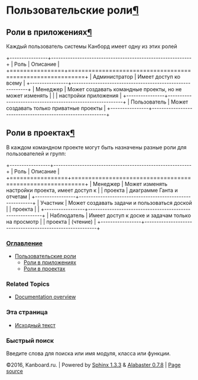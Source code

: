 Пользовательские роли[¶](#user-roles "Ссылка на этот заголовок")
================================================================

Роли в приложениях[¶](#application-roles "Ссылка на этот заголовок")
--------------------------------------------------------------------

Каждый пользователь системы Канборд имеет одну из этих ролей

+----------------+-----------------------------------------------------------+
| Роль           | Описание                                                  |
+================+===========================================================+
| Администратор  | Имеет доступ ко всему                                     |
+----------------+-----------------------------------------------------------+
| Менеджер       | Может создавать командные проекты, но не может изменять   |
|                | настройки приложения                                      |
+----------------+-----------------------------------------------------------+
| Пользователь   | Может создавать только приватные проекты                  |
+----------------+-----------------------------------------------------------+

Роли в проектах[¶](#project-roles "Ссылка на этот заголовок")
-------------------------------------------------------------

В каждом командном проекте могут быть назначены разные роли для
пользователей и групп:

+-----------------+----------------------------------------------------------+
| Роль            | Описание                                                 |
+=================+==========================================================+
| Менеджер        | Может изменять настройки проекта, имеет доступ к         |
| проекта         | диаграмме Ганта и отчетам                                |
+-----------------+----------------------------------------------------------+
| Участник        | Может создавать задачи и пользоваться доской             |
| проекта         |                                                          |
+-----------------+----------------------------------------------------------+
| Наблюдатель     | Имеет доступ к доске и задачам только на просмотр        |
| проекта         | (чтение)                                                 |
+-----------------+----------------------------------------------------------+

### [Оглавление](index.html)

-   [Пользовательские роли](#)
    -   [Роли в приложениях](#application-roles)
    -   [Роли в проектах](#project-roles)

### Related Topics

-   [Documentation overview](index.html)

### Эта страница

-   [Исходный текст](_sources/roles.txt)

### Быстрый поиск

Введите слова для поиска или имя модуля, класса или функции.

©2016, Kanboard.ru. | Powered by [Sphinx 1.3.3](http://sphinx-doc.org/)
& [Alabaster 0.7.8](https://github.com/bitprophet/alabaster) | [Page
source](_sources/roles.txt)
